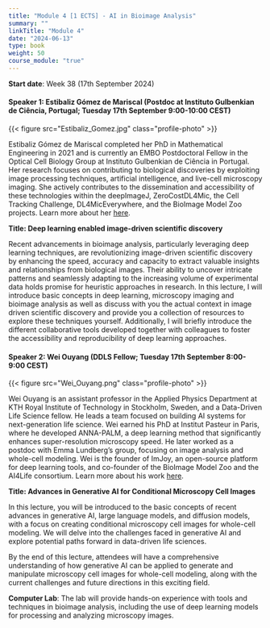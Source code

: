 ```yaml
---
title: "Module 4 [1 ECTS] - AI in Bioimage Analysis"
summary: ""
linkTitle: "Module 4"
date: "2024-06-13"
type: book
weight: 50
course_module: "true"
---
```

<style>
  .profile-photo {
    width: 150px; /* Adjust the width as needed */
    height: auto; /* This keeps the aspect ratio of the image */
    display: block;
    margin-left: auto;
    margin-right: auto;
  }
</style>

**Start date**: Week 38 (17th September 2024)

<!-- updated: 28.06.2024 -->
#### Speaker 1: Estibaliz Gómez de Mariscal (Postdoc at Instituto Gulbenkian de Ciência, Portugal; Tuesday 17th September 9:00-10:00 CEST)

{{< figure src="Estibaliz_Gomez.jpg" class="profile-photo" >}}

Estibaliz Gómez de Mariscal completed her PhD in Mathematical Engineering in 2021 and is currently an EMBO Postdoctoral Fellow in the Optical Cell Biology Group at Instituto Gulbenkian de Ciência in Portugal. Her research focuses on contributing to biological discoveries by exploiting image processing techniques, artificial intelligence, and live-cell microscopy imaging. She actively contributes to the dissemination and accessibility of these technologies within the deepImageJ, ZeroCostDL4Mic, the Cell Tracking Challenge, DL4MicEverywhere, and the BioImage Model Zoo projects. Learn more about her [here](https://henriqueslab.org/pages/egdmariscal).

**Title: Deep learning enabled image-driven scientific discovery**

Recent advancements in bioimage analysis, particularly leveraging deep learning techniques, are revolutionizing image-driven scientific discovery by enhancing the speed, accuracy and capacity to extract valuable insights and relationships from biological images. Their ability to uncover intricate patterns and seamlessly adapting to the increasing volume of experimental data holds promise for heuristic approaches in research. In this lecture, I will introduce basic concepts in deep learning, microscopy imaging and bioimage analysis as well as discuss with you the actual context in image driven scientific discovery and provide you a collection of resources to explore these techniques yourself. Additionally, I will briefly introduce the different collaborative tools developed together with colleagues to foster the accessibility and reproducibility of deep learning approaches.

<!-- updated: 28.06.2024 -->
#### Speaker 2: Wei Ouyang (DDLS Fellow; Tuesday 17th September 8:00-9:00 CEST)

{{< figure src="Wei_Ouyang.png" class="profile-photo" >}}

Wei Ouyang is an assistant professor in the Applied Physics Department at KTH Royal Institute of Technology in Stockholm, Sweden, and a Data-Driven Life Science fellow. He leads a team focused on building AI systems for next-generation life science. Wei earned his PhD at Institut Pasteur in Paris, where he developed ANNA-PALM, a deep learning method that significantly enhances super-resolution microscopy speed. He later worked as a postdoc with Emma Lundberg’s group, focusing on image analysis and whole-cell modeling. Wei is the founder of ImJoy, an open-source platform for deep learning tools, and co-founder of the BioImage Model Zoo and the AI4Life consortium. Learn more about his work [here](https://aicell.io/authors/wei/).

**Title: Advances in Generative AI for Conditional Microscopy Cell Images**

In this lecture, you will be introduced to the basic concepts of recent advances in generative AI, large language models, and diffusion models, with a focus on creating conditional microscopy cell images for whole-cell modeling. We will delve into the challenges faced in generative AI and explore potential paths forward in data-driven life sciences.

By the end of this lecture, attendees will have a comprehensive understanding of how generative AI can be applied to generate and manipulate microscopy cell images for whole-cell modeling, along with the current challenges and future directions in this exciting field.

<!-- TODO: needs to be updated -->
**Computer Lab**: The lab will provide hands-on experience with tools and techniques in bioimage analysis, including the use of deep learning models for processing and analyzing microscopy images.